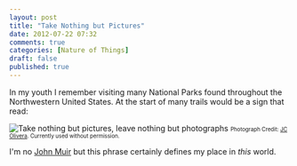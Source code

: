 ```yaml
---
layout: post
title: "Take Nothing but Pictures"
date: 2012-07-22 07:32
comments: true
categories: [Nature of Things]
draft: false
published: true
---
```


In my youth I remember visiting many National Parks found throughout the Northwestern United States. At the start of many trails would be a sign that read:<!-- more -->

>
![Take nothing but pictures, leave nothing but photographs](/images/articles/take-nothing-but-pictures.jpg/ "Take nothing but pictures, leave nothing but photographs")
<small><small>Photograph Credit: [JC Olivera](http://www.jcolivera.com/). Currently used without permission.</small></small>

I'm no [John Muir](http://en.wikipedia.org/wiki/John_Muir) but this phrase certainly defines my place in *this* world.
